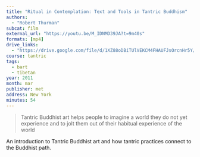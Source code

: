 ```yaml
---
title: "Ritual in Contemplation: Text and Tools in Tantric Buddhism"
authors:
  - "Robert Thurman"
subcat: film
external_url: "https://youtu.be/M_IDNMD39JA?t=9m40s"
formats: [mp4]
drive_links:
  - "https://drive.google.com/file/d/1XZ88oDBiTUlVEKCM4FHAUFJsOrcnHr5Y/view?usp=drivesdk"
course: tantric
tags:
  - bart
  - tibetan
year: 2011
month: mar
publisher: met
address: New York
minutes: 54
---
```


> Tantric Buddhist art helps people to imagine a world they do not yet experience and to jolt them out of their habitual experience of the world

An introduction to Tantric Buddhist art and how tantric practices connect to the Buddhist path.
